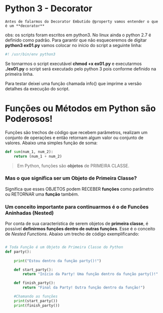 # Python 3 - Decorator

    Antes de falarmos do Decorator Embutido @property vamos entender o que é um **decorator**

obs: os scripts foram escritos em python3. No linux ainda o python 2.7 é definido como padrão. Para garantir que não esqueceremos de digitar **python3 ex01.py** vamos colocar no início do script a seguinte linha:

```python
#! /usr/bin/env python3
```
Se tornarmos o script executável **chmod +x ex01.py**
e executarmos **./ex01.py** o script será executado pelo python 3 pois
conforme definido na primeira linha.

Para testar deixei uma função chamada info() que imprime a versão detalhes
da execução do script.


# Funções ou Métodos em Python são Poderosos!

Funções são trechos de código que recebem parâmetros, realizam um conjunto de operações e então retornam algum valor ou conjunto de valores. Abaixo uma simples função de soma:

```python
def sum(num_1, num_2):
    return (num_1 + num_2)
```

> Em Python, funções são **objetos** de PRIMEIRA CLASSE.

### Mas o que significa ser um Objeto de Primeira Classe?

Significa que esses OBJETOS podem RECEBER **funções** como parâmetro ou RETORNAR uma **função** também.

### Um conceito importante para continuarmos é o de Funcões Aninhadas (Nested)


Por conta de sua característica de serem objetos de **primeira classe**, é possível **definirmos funções dentro de outras funções**. Esse é o conceito de _Nested Functions_. Abaixo um trecho de código exemplificando:

```python

# Toda Função é um Objeto de Primeira Classe do Python
def party():
    
    print("Estou dentro da função party()!")

    def start_party():
        return "Início da Party! Uma função dentro da função party()!"

    def finish_party():
        return "Final da Party! Outra função dentro da função!")

    #Chamando as funções
    print(start_party())
    print(finish_party())
```

